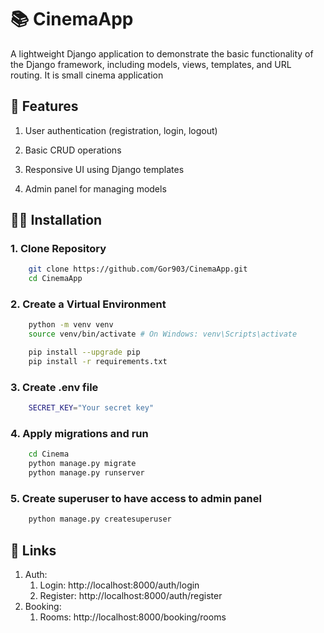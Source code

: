 # 📚 CinemaApp

A lightweight Django application to demonstrate the basic functionality of the Django framework, including models, views, templates, and URL routing.
It is small cinema application

## 🌟 Features

1. User authentication (registration, login, logout)

2. Basic CRUD operations

3. Responsive UI using Django templates

4. Admin panel for managing models

## 🧑‍💻 Installation

### 1. Clone Repository

```bash
    git clone https://github.com/Gor903/CinemaApp.git
    cd CinemaApp
```

### 2. Create a Virtual Environment
```bash
    python -m venv venv
    source venv/bin/activate # On Windows: venv\Scripts\activate
```
```bash
    pip install --upgrade pip
    pip install -r requirements.txt
```

### 3. Create .env file
```bash
    SECRET_KEY="Your secret key"
```

### 4. Apply migrations and run
```bash
    cd Cinema
    python manage.py migrate
    python manage.py runserver
```

### 5. Create superuser to have access to admin panel
```bash
    python manage.py createsuperuser
```

## 🔗 Links

1. Auth:
   1. Login: http://localhost:8000/auth/login
   2. Register: http://localhost:8000/auth/register
2. Booking:
   1. Rooms: http://localhost:8000/booking/rooms 

